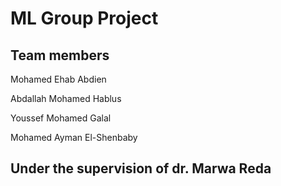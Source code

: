# ML Group Project

## Team members
  Mohamed Ehab Abdien
  
  Abdallah Mohamed Hablus 
  
  Youssef Mohamed Galal
  
  Mohamed Ayman El-Shenbaby

## Under the supervision of dr. Marwa Reda
